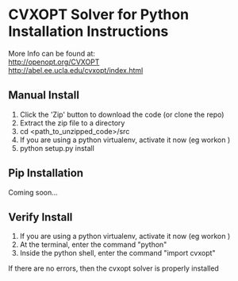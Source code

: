 # CVXOPT Solver for Python Installation Instructions
More Info can be found at:  
http://openopt.org/CVXOPT  
http://abel.ee.ucla.edu/cvxopt/index.html  

## Manual Install

1. Click the 'Zip' button to download the code (or clone the repo)
2. Extract the zip file to a directory 
3. cd <path_to_unzipped_code>/src 
4. If you are using a python virtualenv, activate it now (eg workon <name>)
5. python setup.py install

## Pip Installation
Coming soon...

## Verify Install
1. If you are using a python virtualenv, activate it now (eg workon <name>)
2. At the terminal, enter the command "python"
3. Inside the python shell, enter the command "import cvxopt" 

If there are no errors, then the cvxopt solver is properly installed
